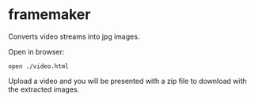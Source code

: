 framemaker
==========

Converts video streams into jpg images.

Open in browser:

    open ./video.html
    
Upload a video and you will be presented with a zip file to download
with the extracted images.     